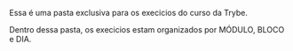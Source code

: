 Essa é uma pasta exclusiva para os execicios do curso da Trybe.

Dentro dessa pasta, os execicios estam organizados por MÓDULO, BLOCO e DIA.